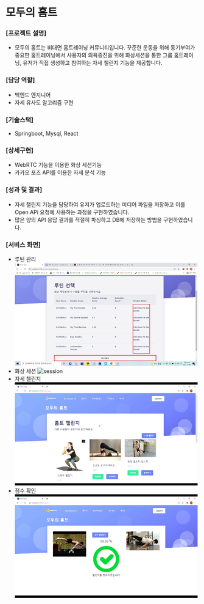 모두의 홈트
===========

### [프로젝트 설명]
- 모두의 홈트는 비대면 홈트레이닝 커뮤니티입니다. 꾸준한 운동을 위해 동기부여가 중요한 홈트레이닝에서 사용자의 의욕증진을 위해 화상세션을 통한 그룹 홈트레이닝, 유저가 직접 생성하고 참여하는 자세 챌린지 기능을 제공합니다.

### [담당 역할]
- 백엔드 엔지니어
- 자세 유사도 알고리즘 구현

### [기술스택]
 - Springboot, Mysql, React

### [상세구현]
- WebRTC 기능을 이용한 화상 세션기능
- 카카오 포즈 API를 이용한 자세 분석 기능

### [성과 및 결과]
- 자세 챌린지 기능을 담당하여 유저가 업로드하는 미디어 파일을 저장하고 이를 Open APi 요청에 사용하는 과정을 구현하였습니다. 
- 많은 양의 API 응답 결과를 적절히 파싱하고 DB에 저장하는 방법을 구현하였습니다.

### [서비스 화면]
- 루틴 관리
![routine](./img/routine.png)
- 화상 세션
![session](./img/session.png)
- 자세 챌린지
![challenge](./img/challenge.png)
- 점수 확인
![score](./img/score.png)
